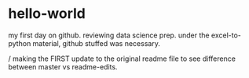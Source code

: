 # hello-world
my first day on github. reviewing data science prep. under the excel-to-python material, github stuffed was necessary.

/
making the FIRST update to the original readme file to see difference between master vs readme-edits.

